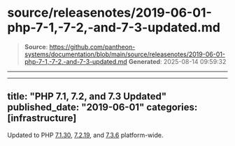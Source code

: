 # source/releasenotes/2019-06-01-php-7-1,-7-2,-and-7-3-updated.md

> **Source**: https://github.com/pantheon-systems/documentation/blob/main/source/releasenotes/2019-06-01-php-7-1,-7-2,-and-7-3-updated.md
> **Generated**: 2025-08-14 09:59:32

---

---
title: "PHP 7.1, 7.2, and 7.3 Updated"
published_date: "2019-06-01"
categories: [infrastructure]
---
Updated to PHP [7.1.30](https://www.php.net/ChangeLog-7.php#7.1.30), [7.2.19](https://www.php.net/ChangeLog-7.php#7.2.19), and [7.3.6](https://www.php.net/ChangeLog-7.php#7.3.6) platform-wide.

